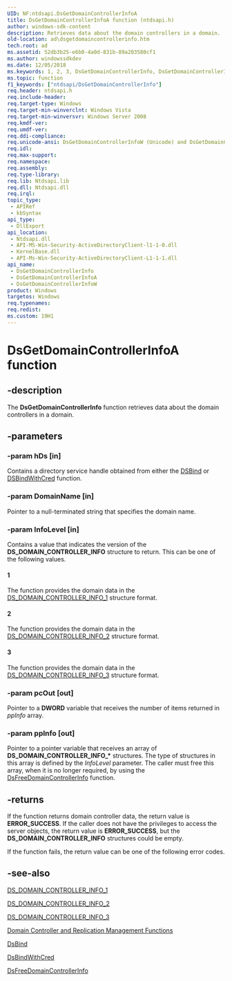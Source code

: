 ```yaml
---
UID: NF:ntdsapi.DsGetDomainControllerInfoA
title: DsGetDomainControllerInfoA function (ntdsapi.h)
author: windows-sdk-content
description: Retrieves data about the domain controllers in a domain.
old-location: ad\dsgetdomaincontrollerinfo.htm
tech.root: ad
ms.assetid: 52db3b25-e6b0-4a0d-831b-89a203580cf1
ms.author: windowssdkdev
ms.date: 12/05/2018
ms.keywords: 1, 2, 3, DsGetDomainControllerInfo, DsGetDomainControllerInfo function [Active Directory], DsGetDomainControllerInfoA, DsGetDomainControllerInfoW, _glines_dsgetdomaincontrollerinfo, ad.dsgetdomaincontrollerinfo, ntdsapi/DsGetDomainControllerInfo, ntdsapi/DsGetDomainControllerInfoA, ntdsapi/DsGetDomainControllerInfoW
ms.topic: function
f1_keywords: ["ntdsapi/DsGetDomainControllerInfo"]
req.header: ntdsapi.h
req.include-header: 
req.target-type: Windows
req.target-min-winverclnt: Windows Vista
req.target-min-winversvr: Windows Server 2008
req.kmdf-ver: 
req.umdf-ver: 
req.ddi-compliance: 
req.unicode-ansi: DsGetDomainControllerInfoW (Unicode) and DsGetDomainControllerInfoA (ANSI)
req.idl: 
req.max-support: 
req.namespace: 
req.assembly: 
req.type-library: 
req.lib: Ntdsapi.lib
req.dll: Ntdsapi.dll
req.irql: 
topic_type:
 - APIRef
 - kbSyntax
api_type:
 - DllExport
api_location:
 - Ntdsapi.dll
 - API-MS-Win-Security-ActiveDirectoryClient-l1-1-0.dll
 - KernelBase.dll
 - API-Ms-Win-Security-ActiveDirectoryClient-L1-1-1.dll
api_name:
 - DsGetDomainControllerInfo
 - DsGetDomainControllerInfoA
 - DsGetDomainControllerInfoW
product: Windows
targetos: Windows
req.typenames: 
req.redist: 
ms.custom: 19H1
---
```


# DsGetDomainControllerInfoA function


## -description


The <b>DsGetDomainControllerInfo</b> function retrieves data about the domain controllers in a domain.


## -parameters




### -param hDs [in]

Contains a directory service handle obtained from either the 
<a href="https://docs.microsoft.com/windows/desktop/api/ntdsapi/nf-ntdsapi-dsbinda">DSBind</a> or 
<a href="https://docs.microsoft.com/windows/desktop/api/ntdsapi/nf-ntdsapi-dsbindwithcreda">DSBindWithCred</a> function.


### -param DomainName [in]

Pointer to a null-terminated string that specifies the domain name.


### -param InfoLevel [in]

Contains a value that indicates the version of the <b>DS_DOMAIN_CONTROLLER_INFO</b> structure to  return. This can be one of the following values.



#### 1

The function provides the domain data in the <a href="https://docs.microsoft.com/windows/desktop/api/ntdsapi/ns-ntdsapi-ds_domain_controller_info_1a">DS_DOMAIN_CONTROLLER_INFO_1</a> structure format.



#### 2

The function provides the domain data in the <a href="https://docs.microsoft.com/windows/desktop/api/ntdsapi/ns-ntdsapi-ds_domain_controller_info_2a">DS_DOMAIN_CONTROLLER_INFO_2</a> structure format.



#### 3

The function provides the domain data in the <a href="https://docs.microsoft.com/windows/desktop/api/ntdsapi/ns-ntdsapi-ds_domain_controller_info_3a">DS_DOMAIN_CONTROLLER_INFO_3</a> structure format.


### -param pcOut [out]

Pointer to a <b>DWORD</b> variable that receives the number of items returned in <i>ppInfo</i> array.


### -param ppInfo [out]

Pointer to a pointer variable that receives an array of  <b>DS_DOMAIN_CONTROLLER_INFO_*</b> structures. The type of structures in this array is defined by the <i>InfoLevel</i> parameter. The caller must free this array, when it is no longer required, by using 
the <a href="https://docs.microsoft.com/windows/desktop/api/ntdsapi/nf-ntdsapi-dsfreedomaincontrollerinfoa">DsFreeDomainControllerInfo</a> function.


## -returns



If the function returns domain controller data, the return value is <b>ERROR_SUCCESS</b>. If the caller does not have the privileges to access the server objects, the return value is <b>ERROR_SUCCESS</b>, but the <b>DS_DOMAIN_CONTROLLER_INFO</b> structures could be empty.

If the function fails, the return value can be one of the following error codes.




## -see-also




<a href="https://docs.microsoft.com/windows/desktop/api/ntdsapi/ns-ntdsapi-ds_domain_controller_info_1a">DS_DOMAIN_CONTROLLER_INFO_1</a>



<a href="https://docs.microsoft.com/windows/desktop/api/ntdsapi/ns-ntdsapi-ds_domain_controller_info_2a">DS_DOMAIN_CONTROLLER_INFO_2</a>



<a href="https://docs.microsoft.com/windows/desktop/api/ntdsapi/ns-ntdsapi-ds_domain_controller_info_3a">DS_DOMAIN_CONTROLLER_INFO_3</a>



<a href="https://docs.microsoft.com/windows/desktop/AD/dc-and-replication-management-functions">Domain Controller and Replication Management Functions</a>



<a href="https://docs.microsoft.com/windows/desktop/api/ntdsapi/nf-ntdsapi-dsbinda">DsBind</a>



<a href="https://docs.microsoft.com/windows/desktop/api/ntdsapi/nf-ntdsapi-dsbindwithcreda">DsBindWithCred</a>



<a href="https://docs.microsoft.com/windows/desktop/api/ntdsapi/nf-ntdsapi-dsfreedomaincontrollerinfoa">DsFreeDomainControllerInfo</a>
 

 


